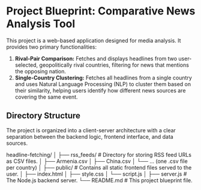 # Project Blueprint: Comparative News Analysis Tool

This project is a web-based application designed for media analysis. It provides two primary functionalities:

1.  **Rival-Pair Comparison:** Fetches and displays headlines from two user-selected, geopolitically rival countries, filtering for news that mentions the opposing nation.
2.  **Single-Country Clustering:** Fetches all headlines from a single country and uses Natural Language Processing (NLP) to cluster them based on their similarity, helping users identify how different news sources are covering the same event.

## Directory Structure

The project is organized into a client-server architecture with a clear separation between the backend logic, frontend interface, and data sources.

headline-fetching/
│
├── rss_feeds/ # Directory for storing RSS feed URLs as CSV files.
│ ├── Armenia.csv
│ ├── China.csv
│ └── ... (one .csv file per country)
│
├── public/ # Contains all static frontend files served to the user.
│ ├── index.html
│ ├── style.css
│ └── script.js
│
├── server.js # The Node.js backend server.
└── README.md # This project blueprint file.